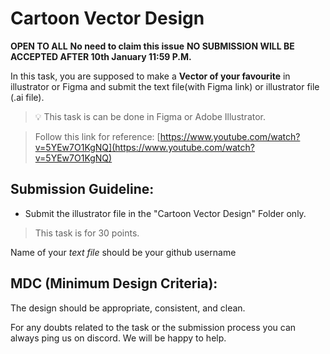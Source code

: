 # Cartoon Vector Design

**OPEN TO ALL** **No need to claim this issue** **NO SUBMISSION WILL BE ACCEPTED AFTER 10th January 11:59 P.M.**

In this task, you are supposed to make a **Vector of your favourite** in illustrator or Figma and submit the text file(with Figma link) or illustrator file (.ai file).

> 💡 This task is can be done in Figma or Adobe Illustrator.

> Follow this link for reference: [https://www.youtube.com/watch?v=5YEw7O1KgNQ](https://www.youtube.com/watch?v=5YEw7O1KgNQ)

## **Submission Guideline:**

- Submit the illustrator file in the "Cartoon Vector Design" Folder only.

> This task is for 30 points.

Name of your *text file* should be your github username

## **MDC (Minimum Design Criteria):**

The design should be appropriate, consistent, and clean. 

For any doubts related to the task or the submission process you can always ping us on discord. We will be happy to help.
